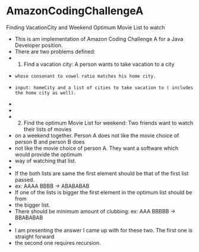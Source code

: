 # AmazonCodingChallengeA
Finding VacationCity and Weekend Optimum Movie List to watch
* This is am implementation of Amazon Coding Challenge A for a Java Developer position.
 * There are two problems defined: 
 * 1. Find a vacation city: A person wants to take vacation to a city 
 *     whose consonant to vowel ratio matches his home city.
 *     input: homeCity and a list of cities to take vacation to ( includes the home city as well).
 *     
 *     
 * 2. Find the optimum Movie List for weekend: Two friends want to watch their lists of movies
 *    on a weekend together. Person A does not like the movie choice of person B and person B does
 *    not like the movie choice of person A. They want a software which would provide the optimum 
 *    way of watching that list. 
 *    
 *    If the both lists are same the first element should be that of the first list passed.
 *    ex: AAAA BBBB -> ABABABAB
 *    If one of the lists is bigger the first element in the optimum list should be from 
 *    the bigger list.
 *    There should be minimum amount of clubbing: ex: AAA BBBBB -> BBABABAB
 *    
 *    I am presenting the answer I came up with for these two. The first one is straight forward
 *    the second one requires recursion.
